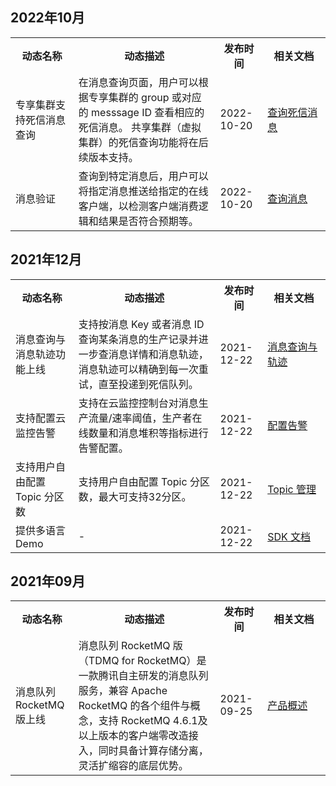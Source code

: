## 2022年10月

<table><tr>
<th width="20%">动态名称</th>
<th width="45%">动态描述</th>
<th width="15%">发布时间</th>
<th width="20%">相关文档</th>
</tr><tr>
<td>专享集群支持死信消息查询</td>
<td>在消息查询页面，用户可以根据专享集群的 group 或对应的 messsage ID 查看相应的死信消息。
共享集群（虚拟集群）的死信查询功能将在后续版本支持。
</td>
<td>2022-10-20</td>
<td><a href="">查询死信消息</a></td>
</tr><tr>
<td>消息验证</td>
<td>查询到特定消息后，用户可以将指定消息推送给指定的在线客户端，以检测客户端消费逻辑和结果是否符合预期等。
</td>
<td>2022-10-20</td>
<td><a href="https://cloud.tencent.com/document/product/1493/67013">查询消息</a></td>
</tr></table>




## 2021年12月

<table><tr>
<th width="20%">动态名称</th>
<th width="45%">动态描述</th>
<th width="15%">发布时间</th>
<th width="20%">相关文档</th>
</tr><tr>
<td>消息查询与消息轨迹功能上线</td>
<td>支持按消息 Key 或者消息 ID 查询某条消息的生产记录并进一步查消息详情和消息轨迹，消息轨迹可以精确到每一次重试，直至投递到死信队列。
</td>
<td>2021-12-22</td>
<td><a href="https://cloud.tencent.com/document/product/1493/67013">消息查询与轨迹</a></td> 
</tr><tr>
<td>支持配置云监控告警</td>
<td>支持在云监控控制台对消息生产流量/速率阈值，生产者在线数量和消息堆积等指标进行告警配置。</td>
<td>2021-12-22</td>
<td><a href="">配置告警</a></td> 
</tr><tr>
<td>支持用户自由配置 Topic 分区数</td>
<td>支持用户自由配置 Topic 分区数，最大可支持32分区。</td>
<td>2021-12-22</td>
<td><a href="https://cloud.tencent.com/document/product/1493/61597">Topic 管理</a></td> 
</tr><tr>
<td>提供多语言 Demo</td>
<td>-</td>
<td>2021-12-22</td>
<td><a href="https://cloud.tencent.com/document/product/1493/65382">SDK 文档</a></td> 
</tr></table>



## 2021年09月

<table><tr>
<th width="20%">动态名称</th>
<th width="45%">动态描述</th>
<th width="15%">发布时间</th>
<th width="20%">相关文档</th>
</tr><tr>
<td>消息队列 RocketMQ 版上线</td>
<td>消息队列 RocketMQ 版（TDMQ for RocketMQ）是一款腾讯自主研发的消息队列服务，兼容 Apache RocketMQ 的各个组件与概念，支持 RocketMQ 4.6.1及以上版本的客户端零改造接入，同时具备计算存储分离，灵活扩缩容的底层优势。
</td>
<td>2021-09-25</td>
<td><a href="https://cloud.tencent.com/document/product/1493/61575">产品概述</a></td>
</tr></table>

